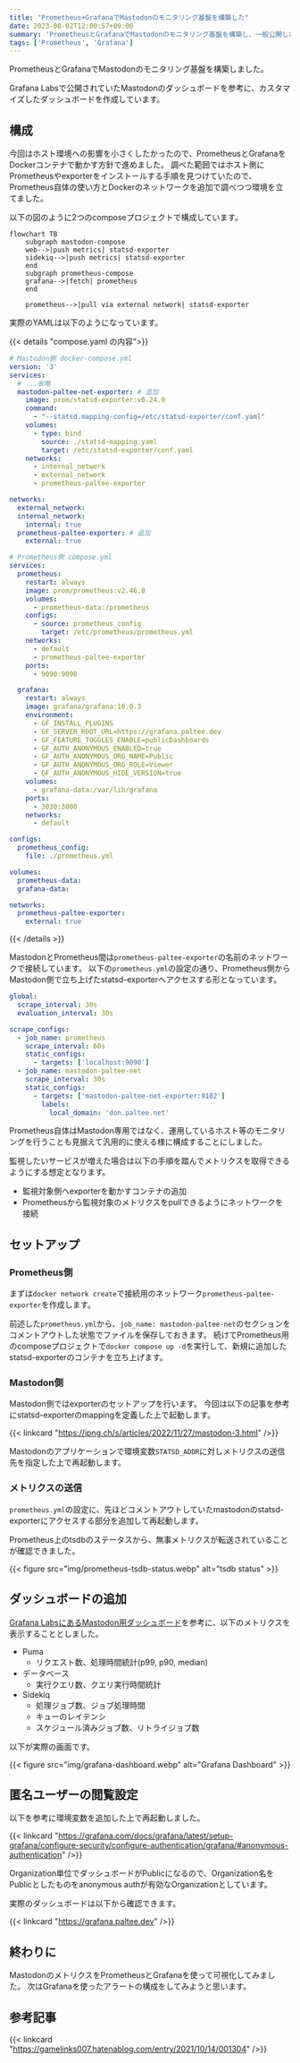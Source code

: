 ```yaml
---
title: "Prometheus+GrafanaでMastodonのモニタリング基盤を構築した"
date: 2023-08-02T12:00:57+09:00
summary: 'PrometheusとGrafanaでMastodonのモニタリング基盤を構築し、一般公開したダッシュボードを作成しました。'
tags: ['Prometheus', 'Grafana']
---
```


PrometheusとGrafanaでMastodonのモニタリング基盤を構築しました。

Grafana Labsで公開されていたMastodonのダッシュボードを参考に、カスタマイズしたダッシュボードを作成しています。

## 構成

今回はホスト環境への影響を小さくしたかったので、PrometheusとGrafanaをDockerコンテナで動かす方針で進めました。
調べた範囲ではホスト側にPrometheusやexporterをインストールする手順を見つけていたので、Prometheus自体の使い方とDockerのネットワークを追加で調べつつ環境を立てました。

以下の図のように2つのcomposeプロジェクトで構成しています。

```mermaid
flowchart TB
    subgraph mastodon-compose
    web-->|push metrics| statsd-exporter
    sidekiq-->|push metrics| statsd-exporter
    end
    subgraph prometheus-compose
    grafana-->|fetch| prometheus
    end

    prometheus-->|pull via external network| statsd-exporter
```

実際のYAMLは以下のようになっています。

{{< details "compose.yaml の内容">}}

```mastodon/docker-compose.yml
# Mastodon側 docker-compose.yml
version: '3'
services:
  # ...省略
  mastodon-paltee-net-exporter: # 追加
    image: prom/statsd-exporter:v0.24.0
    command:
      - "--statsd.mapping-config=/etc/statsd-exporter/conf.yaml"
    volumes:
      - type: bind
        source: ./statsd-mapping.yaml
        target: /etc/statsd-exporter/conf.yaml
    networks:
      - internal_network
      - external_network
      - prometheus-paltee-exporter

networks:
  external_network:
  internal_network:
    internal: true
  prometheus-paltee-exporter: # 追加
    external: true
```

```prometheus/compose.yml
# Prometheus側 compose.yml
services:
  prometheus:
    restart: always
    image: prom/prometheus:v2.46.0
    volumes:
      - prometheus-data:/prometheus
    configs:
      - source: prometheus_config
        target: /etc/prometheus/prometheus.yml
    networks:
      - default
      - prometheus-paltee-exporter
    ports:
      - 9090:9090

  grafana:
    restart: always
    image: grafana/grafana:10.0.3
    environment:
      - GF_INSTALL_PLUGINS
      - GF_SERVER_ROOT_URL=https://grafana.paltee.dev
      - GF_FEATURE_TOGGLES_ENABLE=publicDashboards
      - GF_AUTH_ANONYMOUS_ENABLED=true
      - GF_AUTH_ANONYMOUS_ORG_NAME=Public
      - GF_AUTH_ANONYMOUS_ORG_ROLE=Viewer
      - GF_AUTH_ANONYMOUS_HIDE_VERSION=true
    volumes:
      - grafana-data:/var/lib/grafana
    ports:
      - 3030:3000
    networks:
      - default

configs:
  prometheus_config:
    file: ./prometheus.yml

volumes:
  prometheus-data:
  grafana-data:

networks:
  prometheus-paltee-exporter:
    external: true
```

{{< /details >}}


MastodonとPrometheus間は`prometheus-paltee-exporter`の名前のネットワークで接続しています。
以下の`prometheus.yml`の設定の通り、Prometheus側からMastodon側で立ち上げたstatsd-exporterへアクセスする形となっています。

```prometheus.yml
global:
  scrape_interval: 30s
  evaluation_interval: 30s

scrape_configs:
  - job_name: prometheus
    scrape_interval: 60s
    static_configs:
      - targets: ['localhost:9090']
  - job_name: mastodon-paltee-net
    scrape_interval: 30s
    static_configs:
      - targets: ['mastodon-paltee-net-exporter:9102']
        labels:
          local_domain: 'don.paltee.net'
```

Prometheus自体はMastodon専用ではなく、運用しているホスト等のモニタリングを行うことも見据えて汎用的に使える様に構成することにしました。

監視したいサービスが増えた場合は以下の手順を踏んでメトリクスを取得できるようにする想定となります。

* 監視対象側へexporterを動かすコンテナの追加
* Prometheusから監視対象のメトリクスをpullできるようにネットワークを接続

## セットアップ

### Prometheus側

まずは`docker network create`で接続用のネットワーク`prometheus-paltee-exporter`を作成します。

前述した`prometheus.yml`から、`job_name: mastodon-paltee-net`のセクションをコメントアウトした状態でファイルを保存しておきます。
続けてPrometheus用のcomposeプロジェクトで`docker compose up -d`を実行して、新規に追加したstatsd-exporterのコンテナを立ち上げます。

### Mastodon側

Mastodon側ではexporterのセットアップを行います。
今回は以下の記事を参考にstatsd-exporterのmappingを定義した上で起動します。

{{< linkcard "https://ipng.ch/s/articles/2022/11/27/mastodon-3.html" />}}

Mastodonのアプリケーションで環境変数`STATSD_ADDR`に対しメトリクスの送信先を指定した上で再起動します。


### メトリクスの送信

`prometheus.yml`の設定に、先ほどコメントアウトしていたmastodonのstatsd-exporterにアクセスする部分を追加して再起動します。

Prometheus上のtsdbのステータスから、無事メトリクスが転送されていることが確認できました。

{{< figure src="img/prometheus-tsdb-status.webp" alt="tsdb status" >}}


## ダッシュボードの追加

[Grafana LabsにあるMastodon用ダッシュボード](https://grafana.com/grafana/dashboards/17492-mastodon-stats/)を参考に、以下のメトリクスを表示することとしました。



* Puma
  * リクエスト数、処理時間統計(p99, p90, median)
* データベース
  * 実行クエリ数、クエリ実行時間統計
* Sidekiq
  * 処理ジョブ数、ジョブ処理時間
  * キューのレイテンシ
  * スケジュール済みジョブ数、リトライジョブ数

以下が実際の画面です。

{{< figure src="img/grafana-dashboard.webp" alt="Grafana Dashboard" >}}

## 匿名ユーザーの閲覧設定

以下を参考に環境変数を追加した上で再起動しました。

{{< linkcard "https://grafana.com/docs/grafana/latest/setup-grafana/configure-security/configure-authentication/grafana/#anonymous-authentication" />}}

Organization単位でダッシュボードがPublicになるので、Organization名をPublicとしたものをanonymous authが有効なOrganizationとしています。

実際のダッシュボードは以下から確認できます。

{{< linkcard "https://grafana.paltee.dev" />}}

## 終わりに

MastodonのメトリクスをPrometheusとGrafanaを使って可視化してみました。
次はGrafanaを使ったアラートの構成をしてみようと思います。

## 参考記事

{{< linkcard "https://gamelinks007.hatenablog.com/entry/2021/10/14/001304" />}}
